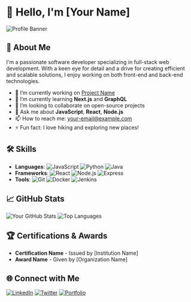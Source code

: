 # 👋 Hello, I'm [Your Name]

![Profile Banner](https://via.placeholder.com/800x200)

## 🚀 About Me
I'm a passionate software developer specializing in full-stack web development. With a keen eye for detail and a drive for creating efficient and scalable solutions, I enjoy working on both front-end and back-end technologies.

- 🔭 I’m currently working on [Project Name](https://github.com/yourusername/projectname)
- 🌱 I’m currently learning **Next.js** and **GraphQL**
- 👯 I’m looking to collaborate on open-source projects
- 💬 Ask me about **JavaScript**, **React**, **Node.js**
- 📫 How to reach me: [your-email@example.com](mailto:your-email@example.com)
- ⚡ Fun fact: I love hiking and exploring new places!

## 🛠️ Skills
- **Languages**: ![JavaScript](https://img.shields.io/badge/-JavaScript-f7df1e?style=flat&logo=javascript&logoColor=black) ![Python](https://img.shields.io/badge/-Python-3776ab?style=flat&logo=python&logoColor=white) ![Java](https://img.shields.io/badge/-Java-007396?style=flat&logo=java&logoColor=white)
- **Frameworks**: ![React](https://img.shields.io/badge/-React-61dafb?style=flat&logo=react&logoColor=black) ![Node.js](https://img.shields.io/badge/-Node.js-339933?style=flat&logo=node.js&logoColor=white) ![Express](https://img.shields.io/badge/-Express-000000?style=flat&logo=express&logoColor=white)
- **Tools**: ![Git](https://img.shields.io/badge/-Git-f05032?style=flat&logo=git&logoColor=white) ![Docker](https://img.shields.io/badge/-Docker-2496ed?style=flat&logo=docker&logoColor=white) ![Jenkins](https://img.shields.io/badge/-Jenkins-d24939?style=flat&logo=jenkins&logoColor=white)

## 📈 GitHub Stats
![Your GitHub Stats](https://github-readme-stats.vercel.app/api?username=yourusername&show_icons=true&theme=radical)
![Top Languages](https://github-readme-stats.vercel.app/api/top-langs/?username=yourusername&layout=compact&theme=radical)

## 🏆 Certifications & Awards
- **Certification Name** - Issued by [Institution Name]
- **Award Name** - Given by [Organization Name]

## 🌐 Connect with Me
[![LinkedIn](https://img.shields.io/badge/-LinkedIn-0077b5?style=flat&logo=linkedin&logoColor=white)](https://www.linkedin.com/in/yourprofile)
[![Twitter](https://img.shields.io/badge/-Twitter-1da1f2?style=flat&logo=twitter&logoColor=white)](https://twitter.com/yourusername)
[![Portfolio](https://img.shields.io/badge/-Portfolio-000000?style=flat&logo=vercel&logoColor=white)](https://your-portfolio.com)
